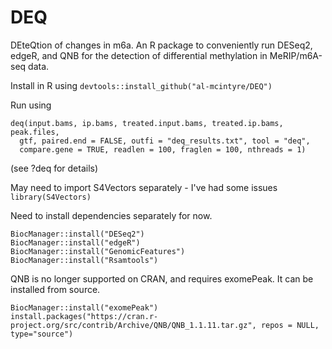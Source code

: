 # DEQ
DEteQtion of changes in m6a. An R package to conveniently run DESeq2, edgeR, and QNB for the detection of differential methylation in MeRIP/m6A-seq data.

Install in R using `devtools::install_github("al-mcintyre/DEQ")`

Run using 
``` 
deq(input.bams, ip.bams, treated.input.bams, treated.ip.bams, peak.files,
  gtf, paired.end = FALSE, outfi = "deq_results.txt", tool = "deq",
  compare.gene = TRUE, readlen = 100, fraglen = 100, nthreads = 1)
  ```
(see ?deq for details)

May need to import S4Vectors separately - I've had some issues `library(S4Vectors)`

Need to install dependencies separately for now. 
```
BiocManager::install("DESeq2")
BiocManager::install("edgeR")
BiocManager::install("GenomicFeatures")
BiocManager::install("Rsamtools")
```
QNB is no longer supported on CRAN, and requires exomePeak. It can be installed from source. 
```
BiocManager::install("exomePeak")
install.packages("https://cran.r-project.org/src/contrib/Archive/QNB/QNB_1.1.11.tar.gz", repos = NULL, type="source")
```

